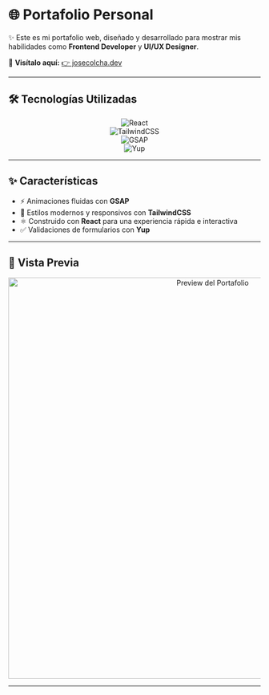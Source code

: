
# 🌐 Portafolio Personal  

✨ Este es mi portafolio web, diseñado y desarrollado para mostrar mis habilidades como **Frontend Developer** y **UI/UX Designer**.  

🔗 **Visítalo aquí:** [👉 josecolcha.dev](https://portfoliov2-olive-two.vercel.app/)  

---

## 🛠️ Tecnologías Utilizadas  

<div align="center">

![React](https://img.shields.io/badge/React-61DAFB?logo=react&logoColor=black&style=for-the-badge)  
![TailwindCSS](https://img.shields.io/badge/TailwindCSS-38B2AC?logo=tailwind-css&logoColor=white&style=for-the-badge)  
![GSAP](https://img.shields.io/badge/GSAP-88CE02?logo=greensock&logoColor=black&style=for-the-badge)  
![Yup](https://img.shields.io/badge/Yup-2C8EBB?logoColor=white&style=for-the-badge)  

</div>

---

## ✨ Características  

- ⚡ Animaciones fluidas con **GSAP**  
- 🎨 Estilos modernos y responsivos con **TailwindCSS**  
- ⚛️ Construido con **React** para una experiencia rápida e interactiva  
- ✅ Validaciones de formularios con **Yup**  

---

## 📸 Vista Previa  

<div align="center">
  <img src="https://i.postimg.cc/P5DgJkH5/Captura-de-pantalla-2025-09-17-191206.png" alt="Preview del Portafolio" width="800px"/>
</div>

---
